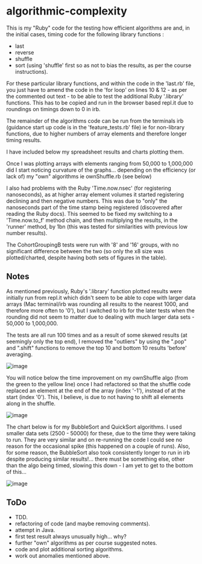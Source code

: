 # algorithmic-complexity


This is my "Ruby" code for the testing how efficient algorithms are and, in the initial cases, timing code for the following library functions :

- last
- reverse
- shuffle
- sort (using 'shuffle' first so as not to bias the results, as per the course instructions).

For these particular library functions, and within the code in the 'last.rb' file, you just have to amend the code in the 'for loop' on lines 10 & 12 - as per the commented out text - to be able to test the additional Ruby '.library' functions. This has to be copied and run in the browser based repl.it due to roundings on timings down to 0 in irb.

The remainder of the algorithms code can be run from the terminals irb (guidance start up code is in the 'feature_tests.rb' file) ie for non-library functions, due to higher numbers of array elements and therefore longer timing results.

I have included below my spreadsheet results and charts plotting them.

Once I was plotting arrays with elements ranging from 50,000 to 1,000,000 did I start noticing curvature of the graphs... depending on the efficiency (or lack of) my "own" algorithms ie ownShuffle.rb (see below)

I also had problems with the Ruby 'Time.now.nsec' (for registering nanoseconds), as at higher array element volumes it started registering declining and then negative numbers. This was due to "only" the nanoseconds part of the time stamp being registered (discovered after reading the Ruby docs). This seemed to be fixed my switching to a 'Time.now.to_f' method chain, and then multiplying the results, in the 'runner' method, by 1bn (this was tested for similarities with previous low number results).

The CohortGroupingB tests were run with '8' and '16' groups, with no significant difference between the two (so only the x8 size was plotted/charted, despite having both sets of figures in the table).


Notes
-----
As mentioned previously, Ruby's '.library' function plotted results were initially run from repl.it which didn't seem to be able to cope with larger data arrays (Mac terminal/irb was rounding all results to the nearest 1000, and therefore more often to '0'), but I switched to irb for the later tests when the rounding did not seem to matter due to dealing with much larger data sets - 50,000 to 1,000,000.

The tests are all run 100 times and as a result of some skewed results (at seemingly only the top end), I removed the "outliers" by using the ".pop" and ".shift" functions to remove the top 10 and bottom 10 results 'before' averaging.


![image](https://user-images.githubusercontent.com/18572799/48225221-1ada9e00-e394-11e8-90fc-306921cdd552.png)


You will notice below the time improvement on my ownShuffle algo (from the green to the yellow line) once I had refactored so that the shuffle code replaced an element at the end of the array (index '-1'), instead of at the start (index '0'). This, I believe, is due to not having to shift all elements along in the shuffle.

![image](https://user-images.githubusercontent.com/18572799/48225423-b23ff100-e394-11e8-896d-2336799bd1a5.png)


The chart below is for my BubbleSort and QuickSort algorithms. I used smaller data sets (2500 - 50000) for these, due to the time they were taking to run. They are very similar and on re-running the code I could see no reason for the occasional spike (this happened on a couple of runs). Also, for some reason, the BubbleSort also took consistently longer to run in irb despite producing similar results!... there must be something else, other than the algo being timed, slowing this down - I am yet to get to the bottom of this...

![image](https://user-images.githubusercontent.com/18572799/48257432-6e87ce80-e40a-11e8-95b6-eea84c36fbfb.png)



ToDo
----
- TDD.
- refactoring of code (and maybe removing comments).
- attempt in Java.
- first test result always unusually high... why?
- further "own" algorithms as per course suggested notes.
- code and plot additional sorting algorithms.
- work out anomalies mentioned above.
